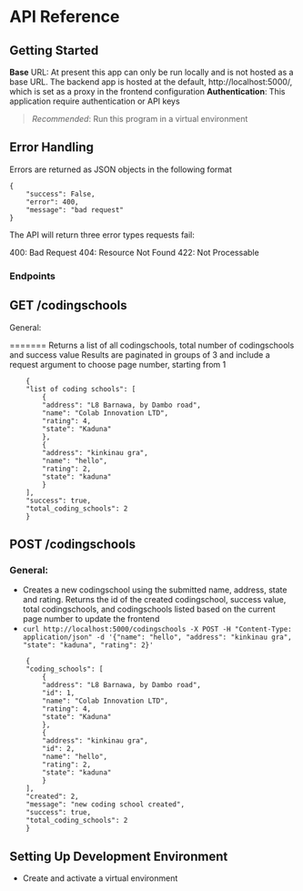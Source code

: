 # API Reference

## Getting Started

**Base** URL: At present this app can only be run locally and is not hosted as a base URL. The backend app is hosted at the default, http://localhost:5000/, which is set as a proxy in the frontend configuration
**Authentication**: This application require authentication or API keys
> *Recommended*: Run this program in a virtual environment

## Error Handling
Errors are returned as JSON objects in the following format

```
{
    "success": False,
    "error": 400,
    "message": "bad request"
}
```

The API will return three error types requests fail:

400: Bad Request
404: Resource Not Found
422: Not Processable

### Endpoints

## GET /codingschools

General:

=======
Returns a list of all codingschools, total number of codingschools and success value
Results are paginated in groups of 3 and include a request argument to choose page number, starting from 1

```
    {
    "list of coding schools": [
        {
        "address": "L8 Barnawa, by Dambo road", 
        "name": "Colab Innovation LTD", 
        "rating": 4, 
        "state": "Kaduna"
        }, 
        {
        "address": "kinkinau gra", 
        "name": "hello", 
        "rating": 2, 
        "state": "kaduna"
        }
    ], 
    "success": true, 
    "total_coding_schools": 2
    }
```

## POST /codingschools

### General:

- Creates a new codingschool using the submitted name, address, state and rating. Returns the id of the created codingschool, success value, total codingschools, and codingschools listed based on the current page number to update the frontend
- `curl http://localhost:5000/codingschools -X POST -H "Content-Type: application/json" -d '{"name": "hello", "address": "kinkinau gra", "state": "kaduna", "rating": 2}'`

```
    {
    "coding_schools": [
        {
        "address": "L8 Barnawa, by Dambo road", 
        "id": 1, 
        "name": "Colab Innovation LTD", 
        "rating": 4, 
        "state": "Kaduna"
        }, 
        {
        "address": "kinkinau gra", 
        "id": 2, 
        "name": "hello", 
        "rating": 2, 
        "state": "kaduna"
        }
    ], 
    "created": 2, 
    "message": "new coding school created", 
    "success": true, 
    "total_coding_schools": 2
    }
```

## Setting Up Development Environment

- Create and activate a virtual environment